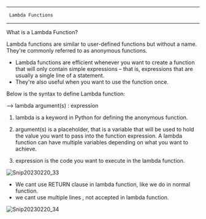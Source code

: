 *******************************
     Lambda Functions
*******************************

What is a Lambda Function?

Lambda functions are similar to user-defined functions but without a name. 
They're commonly referred to as anonymous functions.


* Lambda functions are efficient whenever you want to create a function that will only contain simple expressions – that is, 
expressions that are usually a single line of a statement. 
* They're also useful when you want to use the function once.

Below is the syntax to define Lambda function:


--> lambda argument(s) : expression


1) lambda is a keyword in Python for defining the anonymous function.
2) argument(s) is a placeholder, that is a variable that will be used to hold the value you want to pass into the function expression. 
 A lambda function can have multiple variables depending on what you want to achieve.
 
3) expression is the code you want to execute in the lambda function.

![Snip20230220_33](https://user-images.githubusercontent.com/93876736/220208420-edb2c93c-712b-4321-9690-40cd40ac9a1a.png)

* We cant use RETURN clause in lambda function, like we do in normal function.
* we cant use multiple lines , not accepted in lambda function.

![Snip20230220_34](https://user-images.githubusercontent.com/93876736/220209142-fc3e1f5a-6251-45b4-aadb-7b00172a9d8b.png)




